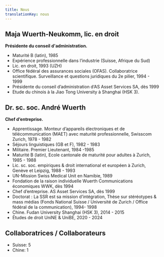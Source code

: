 ```yaml
---
title: Nous
translationKey: nous
---
```


## Maja Wuerth-Neukomm, lic. en droit

**Présidente du conseil d'administration.**

- Maturité B (latin), 1985
- Expérience professionnelle dans l’industrie (Suisse, Afrique du Sud)
- Lic. en droit, 1993 (UZH)
- Office fédéral des assurances sociales (OFAS). Collaboratrice scientifique. Surveillance et questions juridiques du 2e pilier, 1994 - 1999 
- Présidente du conseil d’administration d‘AS Asset Services SA, dès 1999
- Etude du chinois à la Jiao Tong University à Shanghai (HSK 3).

## Dr. sc. soc. André Wuerth

**Chef d’entreprise.**

- Apprentissage. Monteur d’appareils électroniques et de télécommunication (MAET) avec maturité professionnelle, Swisscom Zurich, 1978 - 1982
- Séjours linguistiques (GB et F),  1982 - 1983
- Militaire. Premier Lieutenant, 1984 -1985
- Maturité B (latin), Ecole cantonale de maturité pour adultes à Zurich, 1985 - 1988
- Lic. sc. soc. empiriques & droit international et européen à Zurich, Genève et Leipzig, 1988 - 1993 
- UN-Mission Swiss Medical Unit en Namibie, 1989
- Fondation de la raison individuelle Wuerth Communications économiques WWK, dès 1994
- Chef d’entreprise. AS Asset Services SA, dès 1999
- Doctorat : La SSR est sa mission d’intégration, Thèse sur stéréotypes & mass médias (Fonds National Suisse / Université de Zurich / Office fédéral de la communication), 1994- 1998
- Chine. Fudan University Shanghai (HSK 3), 2014 - 2015
- Études de droit UniNE & UniBE, 2020 - 2024

## Collaboratrices / Collaborateurs

- Suisse: 5
- Chine: 1 
